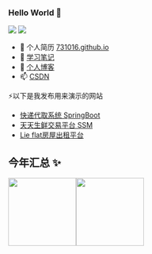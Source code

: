 ### Hello World 👋
<a href="https://blog.csdn.net/qq_41666142"><img src="https://img.shields.io/badge/csdn-%E8%A2%AB%E8%AE%BF%E9%97%AE%E9%87%8F404%2C980-yellowgreen"></a>
<a href="https://gitee.com/LovelyHzz"><img src="https://img.shields.io/badge/gitee-15projects-orange"></a>
- 🔭 个人简历 [731016.github.io](https://731016.github.io)
- 🤔 [学习笔记](http://119.3.104.52:3000)
- 💬 [个人博客](http://xiaofei.work/)
- 📫 [CSDN](https://blog.csdn.net/qq_41666142)


 ⚡以下是我发布用来演示的网站
- [快递代取系统 SpringBoot](http://119.3.104.52:8080)
- [天天生鲜交易平台 SSM](http://119.3.104.52:8081)
- [Lie flat房屋出租平台](http://119.3.104.52:8082)

## 今年汇总 ✨

<img align="" height="137px" src="https://github-readme-stats.vercel.app/api?username=731016&hide_title=true&hide_border=true&show_icons=true&include_all_commits=true&line_height=21&bg_color=0,EC6C6C,FFD479,FFFC79,73FA79&theme=graywhite&locale=cn" /><img align="" height="137px" src="https://github-readme-stats.vercel.app/api/top-langs/?username=731016&hide_title=true&hide_border=true&layout=compact&bg_color=0,73FA79,73FDFF,D783FF&theme=graywhite&locale=cn" />
